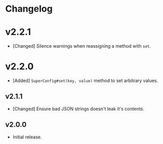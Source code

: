 # Changelog

<!--
Prefix your message with one of the following:

- [Added] for new features.
- [Changed] for changes in existing functionality.
- [Deprecated] for soon-to-be removed features.
- [Removed] for now removed features.
- [Fixed] for any bug fixes.
- [Security] in case of vulnerabilities.
-->

# v2.2.1

- [Changed] Silence warnings when reassigning a method with `set`.

# v2.2.0

- [Added] `SuperConfig#set(key, value)` method to set arbitrary values.

## v2.1.1

- [Changed] Ensure bad JSON strings doesn't leak it's contents.

## v2.0.0

- Initial release.
